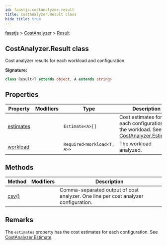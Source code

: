 ```yaml
---
id: faastjs.costanalyzer.result
title: CostAnalyzer.Result class
hide_title: true
---
```

[faastjs](./faastjs.md) &gt; [CostAnalyzer](./faastjs.costanalyzer.md) &gt; [Result](./faastjs.costanalyzer.result.md)

## CostAnalyzer.Result class

Cost analyzer results for each workload and configuration.

<b>Signature:</b>

```typescript
class Result<T extends object, A extends string> 
```

## Properties

|  Property | Modifiers | Type | Description |
|  --- | --- | --- | --- |
|  [estimates](./faastjs.costanalyzer.result.estimates.md) |  | `Estimate<A>[]` | Cost estimates for each configuration of the workload. See [CostAnalyzer.Estimate](./faastjs.costanalyzer.estimate.md)<!-- -->. |
|  [workload](./faastjs.costanalyzer.result.workload.md) |  | `Required<Workload<T, A>>` | The workload analyzed. |

## Methods

|  Method | Modifiers | Description |
|  --- | --- | --- |
|  [csv()](./faastjs.costanalyzer.result.csv.md) |  | Comma-separated output of cost analyzer. One line per cost analyzer configuration. |

## Remarks

The `estimates` property has the cost estimates for each configuration. See [CostAnalyzer.Estimate](./faastjs.costanalyzer.estimate.md)<!-- -->.
